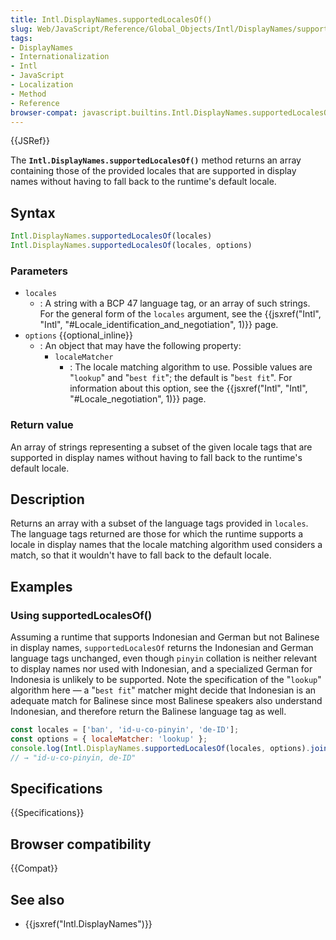 ```yaml
---
title: Intl.DisplayNames.supportedLocalesOf()
slug: Web/JavaScript/Reference/Global_Objects/Intl/DisplayNames/supportedLocalesOf
tags:
- DisplayNames
- Internationalization
- Intl
- JavaScript
- Localization
- Method
- Reference
browser-compat: javascript.builtins.Intl.DisplayNames.supportedLocalesOf
---
```

{{JSRef}}

The **`Intl.DisplayNames.supportedLocalesOf()`** method returns an array
containing those of the provided locales that are supported in display names
without having to fall back to the runtime's default locale.

## Syntax

```js
Intl.DisplayNames.supportedLocalesOf(locales)
Intl.DisplayNames.supportedLocalesOf(locales, options)
```

### Parameters

*   `locales`
    *   : A string with a BCP 47 language tag, or an array of such strings. For the
        general form of the `locales` argument, see the
        {{jsxref("Intl",
		"Intl", "#Locale_identification_and_negotiation", 1)}}
        page.
*   `options` {{optional_inline}}
    *   : An object that may have the following property:
        *   `localeMatcher`
            *   : The locale matching algorithm to use. Possible values are "`lookup`"
                and "`best fit`"; the default is "`best fit`". For information about
                this option, see the
                {{jsxref("Intl", "Intl", "#Locale_negotiation", 1)}}
                page.

### Return value

An array of strings representing a subset of the given locale tags that are
supported in display names without having to fall back to the runtime's default
locale.

## Description

Returns an array with a subset of the language tags provided in `locales`. The
language tags returned are those for which the runtime supports a locale in
display names that the locale matching algorithm used considers a match, so that
it wouldn't have to fall back to the default locale.

## Examples

### Using supportedLocalesOf()

Assuming a runtime that supports Indonesian and German but not Balinese in
display names, `supportedLocalesOf` returns the Indonesian and German language
tags unchanged, even though `pinyin` collation is neither relevant to display
names nor used with Indonesian, and a specialized German for Indonesia is
unlikely to be supported. Note the specification of the "`lookup`" algorithm
here — a "`best fit`" matcher might decide that Indonesian is an adequate match
for Balinese since most Balinese speakers also understand Indonesian, and
therefore return the Balinese language tag as well.

```js
const locales = ['ban', 'id-u-co-pinyin', 'de-ID'];
const options = { localeMatcher: 'lookup' };
console.log(Intl.DisplayNames.supportedLocalesOf(locales, options).join(', '));
// → "id-u-co-pinyin, de-ID"
```

## Specifications

{{Specifications}}

## Browser compatibility

{{Compat}}

## See also

*   {{jsxref("Intl.DisplayNames")}}
